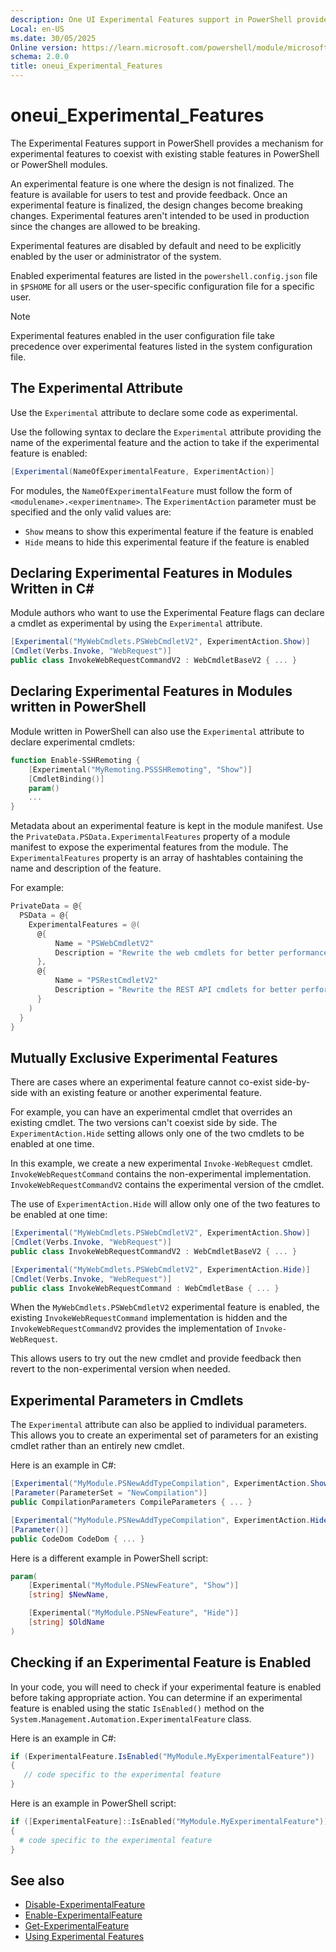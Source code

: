 ```yaml
---
description: One UI Experimental Features support in PowerShell provides a mechanism for experimental features to coexist with existing stable features in PowerShell or PowerShell modules.
Local: en-US
ms.date: 30/05/2025
Online version: https://learn.microsoft.com/powershell/module/microsoft.powershell.core/about/about_experimental_features?view=powershell-7.5&WT.mc_id=ps-gethelp
schema: 2.0.0
title: oneui_Experimental_Features
---
```

# oneui_Experimental_Features

The Experimental Features support in PowerShell provides a mechanism for
experimental features to coexist with existing stable features in PowerShell
or PowerShell modules.

An experimental feature is one where the design is not finalized. The feature
is available for users to test and provide feedback. Once an experimental
feature is finalized, the design changes become breaking changes. Experimental
features aren't intended to be used in production since the changes are
allowed to be breaking.

Experimental features are disabled by default and need to be explicitly enabled
by the user or administrator of the system.

Enabled experimental features are listed in the `powershell.config.json` file
in `$PSHOME` for all users or the user-specific configuration file for a
specific user.

> [!NOTE]
> Experimental features enabled in the user configuration file take precedence
> over experimental features listed in the system configuration file.

## The Experimental Attribute

Use the `Experimental` attribute to declare some code as experimental.

Use the following syntax to declare the `Experimental` attribute providing the
name of the experimental feature and the action to take if the experimental
feature is enabled:

```csharp
[Experimental(NameOfExperimentalFeature, ExperimentAction)]
```

For modules, the `NameOfExperimentalFeature` must follow the form of
`<modulename>.<experimentname>`. The `ExperimentAction` parameter must be
specified and the only valid values are:

- `Show` means to show this experimental feature if the feature is enabled
- `Hide` means to hide this experimental feature if the feature is enabled

## Declaring Experimental Features in Modules Written in C\#

Module authors who want to use the Experimental Feature flags can declare a
cmdlet as experimental by using the `Experimental` attribute.

```csharp
[Experimental("MyWebCmdlets.PSWebCmdletV2", ExperimentAction.Show)]
[Cmdlet(Verbs.Invoke, "WebRequest")]
public class InvokeWebRequestCommandV2 : WebCmdletBaseV2 { ... }
```

## Declaring Experimental Features in Modules written in PowerShell

Module written in PowerShell can also use the `Experimental` attribute to
declare experimental cmdlets:

```powershell
function Enable-SSHRemoting {
    [Experimental("MyRemoting.PSSSHRemoting", "Show")]
    [CmdletBinding()]
    param()
    ...
}
```

Metadata about an experimental feature is kept in the module manifest. Use the
`PrivateData.PSData.ExperimentalFeatures` property of a module manifest to
expose the experimental features from the module. The `ExperimentalFeatures`
property is an array of hashtables containing the name and description of the
feature.

For example:

```powershell
PrivateData = @{
  PSData = @{
    ExperimentalFeatures = @(
      @{
          Name = "PSWebCmdletV2"
          Description = "Rewrite the web cmdlets for better performance"
      },
      @{
          Name = "PSRestCmdletV2"
          Description = "Rewrite the REST API cmdlets for better performance"
      }
    )
  }
}
```

## Mutually Exclusive Experimental Features

There are cases where an experimental feature cannot co-exist side-by-side with
an existing feature or another experimental feature.

For example, you can have an experimental cmdlet that overrides an existing
cmdlet. The two versions can't coexist side by side. The
`ExperimentAction.Hide` setting allows only one of the two cmdlets to be
enabled at one time.

In this example, we create a new experimental `Invoke-WebRequest` cmdlet.
`InvokeWebRequestCommand` contains the non-experimental implementation.
`InvokeWebRequestCommandV2` contains the experimental version of the cmdlet.

The use of `ExperimentAction.Hide` will allow only one of the two features to
be enabled at one time:

```csharp
[Experimental("MyWebCmdlets.PSWebCmdletV2", ExperimentAction.Show)]
[Cmdlet(Verbs.Invoke, "WebRequest")]
public class InvokeWebRequestCommandV2 : WebCmdletBaseV2 { ... }

[Experimental("MyWebCmdlets.PSWebCmdletV2", ExperimentAction.Hide)]
[Cmdlet(Verbs.Invoke, "WebRequest")]
public class InvokeWebRequestCommand : WebCmdletBase { ... }
```

When the `MyWebCmdlets.PSWebCmdletV2` experimental feature is enabled, the
existing `InvokeWebRequestCommand` implementation is hidden and the
`InvokeWebRequestCommandV2` provides the implementation of
`Invoke-WebRequest`.

This allows users to try out the new cmdlet and provide feedback then revert
to the non-experimental version when needed.

## Experimental Parameters in Cmdlets

The `Experimental` attribute can also be applied to individual parameters. This
allows you to create an experimental set of parameters for an existing cmdlet
rather than an entirely new cmdlet.

Here is an example in C#:

```csharp
[Experimental("MyModule.PSNewAddTypeCompilation", ExperimentAction.Show)]
[Parameter(ParameterSet = "NewCompilation")]
public CompilationParameters CompileParameters { ... }

[Experimental("MyModule.PSNewAddTypeCompilation", ExperimentAction.Hide)]
[Parameter()]
public CodeDom CodeDom { ... }
```

Here is a different example in PowerShell script:

```powershell
param(
    [Experimental("MyModule.PSNewFeature", "Show")]
    [string] $NewName,

    [Experimental("MyModule.PSNewFeature", "Hide")]
    [string] $OldName
)
```

## Checking if an Experimental Feature is Enabled

In your code, you will need to check if your experimental feature is enabled
before taking appropriate action. You can determine if an experimental feature
is enabled using the static `IsEnabled()` method on the
`System.Management.Automation.ExperimentalFeature` class.

Here is an example in C#:

```csharp
if (ExperimentalFeature.IsEnabled("MyModule.MyExperimentalFeature"))
{
   // code specific to the experimental feature
}
```

Here is an example in PowerShell script:

```powershell
if ([ExperimentalFeature]::IsEnabled("MyModule.MyExperimentalFeature"))
{
  # code specific to the experimental feature
}
```

## See also

- [Disable-ExperimentalFeature](xref:Microsoft.PowerShell.Core.Disable-ExperimentalFeature)
- [Enable-ExperimentalFeature](xref:Microsoft.PowerShell.Core.Enable-ExperimentalFeature)
- [Get-ExperimentalFeature](xref:Microsoft.PowerShell.Core.Get-ExperimentalFeature)
- [Using Experimental Features](/powershell/scripting/learn/experimental-features)
